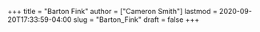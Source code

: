 +++
title = "Barton Fink"
author = ["Cameron Smith"]
lastmod = 2020-09-20T17:33:59-04:00
slug = "Barton_Fink"
draft = false
+++
